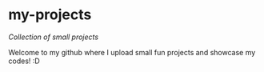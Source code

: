 # my-projects
_Collection of small projects_

Welcome to my github where I upload small fun projects and showcase my codes! :D 
